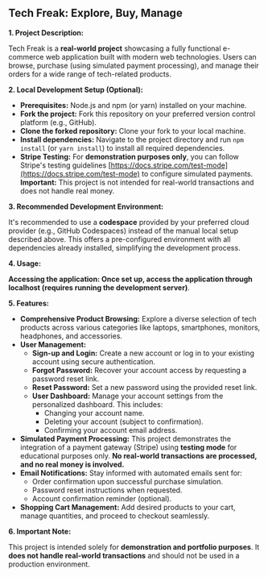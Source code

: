 ## Tech Freak: Explore, Buy, Manage

**1. Project Description:**

Tech Freak is a **real-world project** showcasing a fully functional e-commerce web application built with modern web technologies. Users can browse, purchase (using simulated payment processing), and manage their orders for a wide range of tech-related products.

**2. Local Development Setup (Optional):**

* **Prerequisites:** Node.js and npm (or yarn) installed on your machine.
* **Fork the project:** Fork this repository on your preferred version control platform (e.g., GitHub).
* **Clone the forked repository:** Clone your fork to your local machine.
* **Install dependencies:** Navigate to the project directory and run `npm install` (or `yarn install`) to install all required dependencies.
* **Stripe Testing:** For **demonstration purposes only**, you can follow Stripe's testing guidelines [https://docs.stripe.com/test-mode](https://docs.stripe.com/test-mode) to configure simulated payments. **Important:** This project is not intended for real-world transactions and does not handle real money.

**3. Recommended Development Environment:**

It's recommended to use a **codespace** provided by your preferred cloud provider (e.g., GitHub Codespaces) instead of the manual local setup described above. This offers a pre-configured environment with all dependencies already installed, simplifying the development process.

**4. Usage:**

**Accessing the application: Once set up, access the application through localhost (requires running the development server)**.

**5. Features:**

* **Comprehensive Product Browsing:** Explore a diverse selection of tech products across various categories like laptops, smartphones, monitors, headphones, and accessories.
* **User Management:**
    * **Sign-up and Login:** Create a new account or log in to your existing account using secure authentication.
    * **Forgot Password:** Recover your account access by requesting a password reset link.
    * **Reset Password:** Set a new password using the provided reset link.
    * **User Dashboard:** Manage your account settings from the personalized dashboard. This includes:
        * Changing your account name.
        * Deleting your account (subject to confirmation).
        * Confirming your account email address.
* **Simulated Payment Processing:** This project demonstrates the integration of a payment gateway (Stripe) using **testing mode** for educational purposes only. **No real-world transactions are processed, and no real money is involved.**
* **Email Notifications:** Stay informed with automated emails sent for:
    * Order confirmation upon successful purchase simulation.
    * Password reset instructions when requested.
    * Account confirmation reminder (optional).
* **Shopping Cart Management:** Add desired products to your cart, manage quantities, and proceed to checkout seamlessly.

**6. Important Note:**

This project is intended solely for **demonstration and portfolio purposes**. It **does not handle real-world transactions** and should not be used in a production environment.
